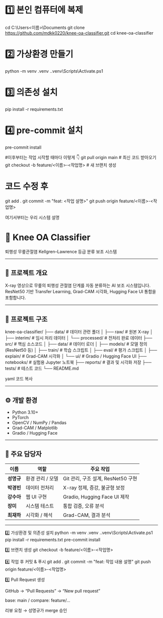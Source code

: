 # 1️⃣ 본인 컴퓨터에 복제
cd C:\Users\<이름>\Documents
git clone https://github.com/mdkk0220/knee-oa-classifier.git
cd knee-oa-classifier

# 2️⃣ 가상환경 만들기
python -m venv .venv
.\.venv\Scripts\Activate.ps1

# 3️⃣ 의존성 설치
pip install -r requirements.txt

# 4️⃣ pre-commit 설치
pre-commit install



#이후부터는 작업 시작할 때마다 이렇게 👇
git pull origin main             # 최신 코드 받아오기
git checkout -b feature/<이름>-<작업명>   # 새 브랜치 생성

# 코드 수정 후
git add .
git commit -m "feat: <작업 설명>"
git push origin feature/<이름>-<작업명>

여기서부터는 우리 시스템 설명
# 🦵 Knee OA Classifier  
퇴행성 무릎관절염 Kellgren–Lawrence 등급 분류 보조 시스템

---

## 📘 프로젝트 개요
X-ray 영상으로 무릎의 퇴행성 관절염 단계를 자동 분류하는 AI 보조 시스템입니다.  
ResNet50 기반 Transfer Learning, Grad-CAM 시각화, Hugging Face UI 통합을 포함합니다.

---

## 🧩 프로젝트 구조

knee-oa-classifier/
├── data/ # 데이터 관련 폴더
│ ├── raw/ # 원본 X-ray
│ ├── interim/ # 임시 처리 데이터
│ └── processed/ # 전처리 완료 데이터
├── src/ # 핵심 소스코드
│ ├── data/ # 데이터 로더
│ ├── models/ # 모델 정의 (ResNet50 등)
│ ├── train/ # 학습 스크립트
│ ├── eval/ # 평가 스크립트
│ ├── explain/ # Grad-CAM 시각화
│ └── ui/ # Gradio / Hugging Face UI
├── notebooks/ # 실험용 Jupyter 노트북
├── reports/ # 결과 및 시각화 저장
├── tests/ # 테스트 코드
└── README.md

yaml
코드 복사

---

## ⚙️ 개발 환경
- Python 3.10+
- PyTorch
- OpenCV / NumPy / Pandas
- Grad-CAM / Matplotlib
- Gradio / Hugging Face

---

## 🧠 주요 담당자

| 이름 | 역할 | 주요 작업 |
|------|------|------------|
| **성명규** | 환경 관리 / 모델 | Git 관리, 구조 설계, ResNet50 구현 |
| **박경빈** | 데이터 전처리 | X-ray 정제, 증강, 불균형 보정 |
| **강수아** | 웹 UI 구현 | Gradio, Hugging Face UI 제작 |
| **장미** | 시스템 테스트 | 통합 검증, 오류 분석 |
| **최재하** | 시각화 / 해석 | Grad-CAM, 결과 분석 |

---


2️⃣ 가상환경 및 의존성 설치
python -m venv .venv
.\.venv\Scripts\Activate.ps1
pip install -r requirements.txt
pre-commit install

3️⃣ 브랜치 생성
git checkout -b feature/<이름>-<작업명>

4️⃣ 작업 후 커밋 & 푸시
git add .
git commit -m "feat: 작업 내용 설명"
git push origin feature/<이름>-<작업명>

5️⃣ Pull Request 생성

GitHub → “Pull Requests” → “New pull request”

base: main / compare: feature/...

리뷰 요청 → 성명규가 merge 승인
